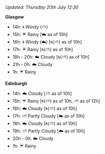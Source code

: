 *Updated: Thursday 20th July 12:30*

**Glasgow**

* 14h: :cyclone: Windy (:partly_sunny:)
* 15h: :umbrella: Rainy [:cloud: as of 10h]
* 16h: :cyclone: Windy (:cloud:) [:cyclone:(:partly_sunny:) as of 10h]
* 17h: :umbrella: Rainy [:cyclone:(:partly_sunny:) as of 10h]
* 18h - 20h: :cloud: Cloudy [:cyclone:(:partly_sunny:) as of 10h]
* 21h - 0h: :cloud: Cloudy
* 1h: :umbrella: Rainy

**Edinburgh**

* 14h: :cloud: Cloudy [:partly_sunny: as of 10h]
* 15h: :umbrella: Rainy [:cyclone:(:partly_sunny:) as of 10h, :partly_sunny: as of 12h]
* 16h: :cloud: Cloudy [:cyclone:(:partly_sunny:) as of 10h]
* 17h: :partly_sunny: Partly Cloudy [:cloud: as of 10h]
* 18h: :cloud: Cloudy [:cyclone:(:partly_sunny:) as of 10h]
* 19h: :partly_sunny: Partly Cloudy [:cloud: as of 10h]
* 20h - 0h: :cloud: Cloudy
* 1h: :umbrella: Rainy
